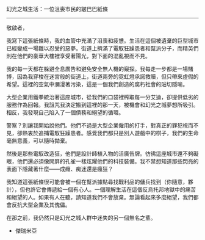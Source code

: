 幻光之城生活：一位沮喪市民的皺巴巴紙條

---

敬啟者，

我寫下這張紙條時，我的血管中充滿了沮喪和疲憊。生活在這個被遺棄的巨型城市已經變成一場難以忍受的惡夢。街道上擠滿了電馭狂躁患者和幫派分子，而精英們則在他們的豪華大樓裡享受著陽光，對下面的混亂視而不見。

我的每一天都在躲避全息廣告和避免安全無人機的窺探。我每走一步都是一場賭博，因為我穿梭在迷宮般的街道上，街道兩旁的霓虹燈承諾救贖，但只帶來虛假的希望。這裡的空氣中瀰漫著污染，這是一個我們創造的腐朽社會的貼切隱喻。

大型企業用鐵拳統治著這座城市，從我們的口袋裡榨取每一分艾迪，卻提供低劣的服務作為回報。我詛咒我決定搬到這裡的那一天，被機會和幻光之城夢想所吸引。相反，我發現自己陷入了一個債務和絕望的循環。

警察？別讓我開始說他們。他們不過是大型企業僱用的打手，對真正的罪犯視而不見，卻熱衷於追捕電馭狂躁患者。感覺我們都只是別人遊戲中的棋子，我們的生命毫無意義，可以隨時拋棄。

然後是那些電馭改造狂，他們是設計師植入物的活廣告牌。彷彿這座城市還不夠礙眼，他們還必須像開屏的孔雀一樣炫耀他們的科技裝備。我不禁想知道那些閃亮的表面下隱藏著什麼——成癮、痴迷還是瘋狂？

我知道這張紙條很可能會被一個在幫派據點尋找戰利品的傭兵找到（你隨意，夥計），但也許它會傳遞給一個有心人。一個理解生活在這個反烏托邦地獄中的痛苦和絕望的人。如果有人在聽，請知道我們不會放棄。無論看起來多麼絕望，我們都會反抗大型企業及其傀儡。

在那之前，我仍然只是幻光之城人群中迷失的另一個無名之輩。

- 傑瑞米亞
